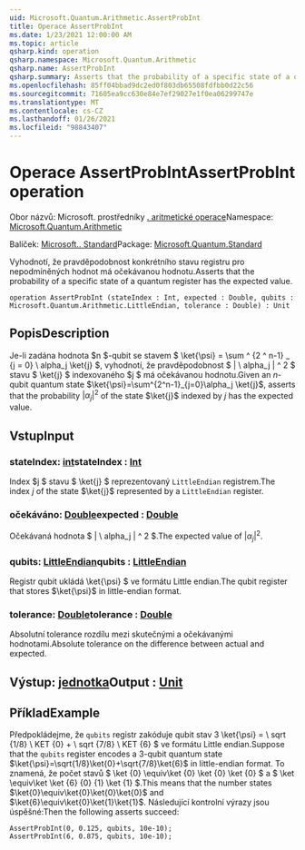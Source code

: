 ```yaml
---
uid: Microsoft.Quantum.Arithmetic.AssertProbInt
title: Operace AssertProbInt
ms.date: 1/23/2021 12:00:00 AM
ms.topic: article
qsharp.kind: operation
qsharp.namespace: Microsoft.Quantum.Arithmetic
qsharp.name: AssertProbInt
qsharp.summary: Asserts that the probability of a specific state of a quantum register has the expected value.
ms.openlocfilehash: 85ff04bbad9dc2ed0f803db65508fdfbb0d22c56
ms.sourcegitcommit: 71605ea9cc630e84e7ef29027e1f0ea06299747e
ms.translationtype: MT
ms.contentlocale: cs-CZ
ms.lasthandoff: 01/26/2021
ms.locfileid: "98843407"
---
```

# <a name="assertprobint-operation"></a><span data-ttu-id="1edee-102">Operace AssertProbInt</span><span class="sxs-lookup"><span data-stu-id="1edee-102">AssertProbInt operation</span></span>

<span data-ttu-id="1edee-103">Obor názvů: Microsoft. prostředníky [. aritmetické operace](xref:Microsoft.Quantum.Arithmetic)</span><span class="sxs-lookup"><span data-stu-id="1edee-103">Namespace: [Microsoft.Quantum.Arithmetic](xref:Microsoft.Quantum.Arithmetic)</span></span>

<span data-ttu-id="1edee-104">Balíček: [Microsoft.. Standard](https://nuget.org/packages/Microsoft.Quantum.Standard)</span><span class="sxs-lookup"><span data-stu-id="1edee-104">Package: [Microsoft.Quantum.Standard](https://nuget.org/packages/Microsoft.Quantum.Standard)</span></span>


<span data-ttu-id="1edee-105">Vyhodnotí, že pravděpodobnost konkrétního stavu registru pro nepodmíněných hodnot má očekávanou hodnotu.</span><span class="sxs-lookup"><span data-stu-id="1edee-105">Asserts that the probability of a specific state of a quantum register has the expected value.</span></span>

```qsharp
operation AssertProbInt (stateIndex : Int, expected : Double, qubits : Microsoft.Quantum.Arithmetic.LittleEndian, tolerance : Double) : Unit
```


## <a name="description"></a><span data-ttu-id="1edee-106">Popis</span><span class="sxs-lookup"><span data-stu-id="1edee-106">Description</span></span>

<span data-ttu-id="1edee-107">Je-li zadána hodnota $n $-qubit se stavem $ \ket{\psi} = \sum ^ {2 ^ n-1} _ {j = 0} \ alpha_j \ket{j} $, vyhodnotí, že pravděpodobnost $ | \ alpha_j | ^ 2 $ stavu $ \ket{j} $ indexovaného $j $ má očekávanou hodnotu.</span><span class="sxs-lookup"><span data-stu-id="1edee-107">Given an $n$-qubit quantum state $\ket{\psi}=\sum^{2^n-1}_{j=0}\alpha_j \ket{j}$, asserts that the probability $|\alpha_j|^2$ of the state $\ket{j}$ indexed by $j$ has the expected value.</span></span>

## <a name="input"></a><span data-ttu-id="1edee-108">Vstup</span><span class="sxs-lookup"><span data-stu-id="1edee-108">Input</span></span>

### <a name="stateindex--int"></a><span data-ttu-id="1edee-109">stateIndex: [int](xref:microsoft.quantum.lang-ref.int)</span><span class="sxs-lookup"><span data-stu-id="1edee-109">stateIndex : [Int](xref:microsoft.quantum.lang-ref.int)</span></span>

<span data-ttu-id="1edee-110">Index $j $ stavu $ \ket{j} $ reprezentovaný `LittleEndian` registrem.</span><span class="sxs-lookup"><span data-stu-id="1edee-110">The index $j$ of the state $\ket{j}$ represented by a `LittleEndian` register.</span></span>


### <a name="expected--double"></a><span data-ttu-id="1edee-111">očekáváno: [Double](xref:microsoft.quantum.lang-ref.double)</span><span class="sxs-lookup"><span data-stu-id="1edee-111">expected : [Double](xref:microsoft.quantum.lang-ref.double)</span></span>

<span data-ttu-id="1edee-112">Očekávaná hodnota $ | \ alpha_j | ^ 2 $.</span><span class="sxs-lookup"><span data-stu-id="1edee-112">The expected value of $|\alpha_j|^2$.</span></span>


### <a name="qubits--littleendian"></a><span data-ttu-id="1edee-113">qubits: [LittleEndian](xref:Microsoft.Quantum.Arithmetic.LittleEndian)</span><span class="sxs-lookup"><span data-stu-id="1edee-113">qubits : [LittleEndian](xref:Microsoft.Quantum.Arithmetic.LittleEndian)</span></span>

<span data-ttu-id="1edee-114">Registr qubit ukládá \ket{\psi} $ ve formátu Little endian.</span><span class="sxs-lookup"><span data-stu-id="1edee-114">The qubit register that stores $\ket{\psi}$ in little-endian format.</span></span>


### <a name="tolerance--double"></a><span data-ttu-id="1edee-115">tolerance: [Double](xref:microsoft.quantum.lang-ref.double)</span><span class="sxs-lookup"><span data-stu-id="1edee-115">tolerance : [Double](xref:microsoft.quantum.lang-ref.double)</span></span>

<span data-ttu-id="1edee-116">Absolutní tolerance rozdílu mezi skutečnými a očekávanými hodnotami.</span><span class="sxs-lookup"><span data-stu-id="1edee-116">Absolute tolerance on the difference between actual and expected.</span></span>



## <a name="output--unit"></a><span data-ttu-id="1edee-117">Výstup: [jednotka](xref:microsoft.quantum.lang-ref.unit)</span><span class="sxs-lookup"><span data-stu-id="1edee-117">Output : [Unit](xref:microsoft.quantum.lang-ref.unit)</span></span>



## <a name="example"></a><span data-ttu-id="1edee-118">Příklad</span><span class="sxs-lookup"><span data-stu-id="1edee-118">Example</span></span>

<span data-ttu-id="1edee-119">Předpokládejme, že `qubits` registr zakóduje qubit stav 3 \ket{\psi} = \ sqrt {1/8} \ KET {0} + \ sqrt {7/8} \ KET {6} $ ve formátu Little endian.</span><span class="sxs-lookup"><span data-stu-id="1edee-119">Suppose that the `qubits` register encodes a 3-qubit quantum state $\ket{\psi}=\sqrt{1/8}\ket{0}+\sqrt{7/8}\ket{6}$ in little-endian format.</span></span>
<span data-ttu-id="1edee-120">To znamená, že počet stavů $ \ket {0} \equiv\ket {0} \ket {0} \ket {0} $ a $ \ket \equiv\ket \ket {6} {0} {1} \ket {1} $.</span><span class="sxs-lookup"><span data-stu-id="1edee-120">This means that the number states $\ket{0}\equiv\ket{0}\ket{0}\ket{0}$ and $\ket{6}\equiv\ket{0}\ket{1}\ket{1}$.</span></span> <span data-ttu-id="1edee-121">Následující kontrolní výrazy jsou úspěšné:</span><span class="sxs-lookup"><span data-stu-id="1edee-121">Then the following asserts succeed:</span></span>

```qsharp
AssertProbInt(0, 0.125, qubits, 10e-10);
AssertProbInt(6, 0.875, qubits, 10e-10);
```
